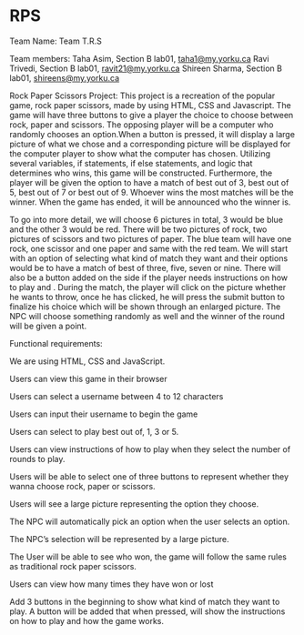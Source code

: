 # RPS
Team Name: Team T.R.S
  

Team members: Taha Asim, Section B lab01, taha1@my.yorku.ca
                            Ravi Trivedi, Section B lab01, ravit21@my.yorku.ca
                            Shireen Sharma, Section B lab01, shireens@my.yorku.ca



Rock Paper Scissors Project: This project is a recreation of the popular game, rock paper scissors, made by using HTML, CSS and Javascript. The game will have three buttons to give a player the choice to choose between rock, paper and scissors. The opposing player will be a computer who randomly chooses an option.When a button is pressed, it will display a large picture of what we chose and a corresponding picture will be displayed for the computer player to show what the computer has chosen. Utilizing several variables, if statements, if else statements, and logic that determines who wins, this game will be constructed. Furthermore, the player will be given the option to have a match of best out of 3, best out of 5, best out of 7 or best out of 9. Whoever wins the most matches will be the winner. When the game has ended, it will be announced who the winner is. 

To go into more detail, we will choose 6 pictures in total, 3 would be blue and the other 3 would be red. There will be two pictures of rock, two pictures of scissors and two pictures of paper. The blue team will have one rock, one scissor and one paper and same with the red team. We will start with an option of selecting what kind of match they want and their options would be to have a match of best of three, five, seven or nine. There will also be a button added on the side if the player needs instructions on how to play and . During the match, the player will click on the picture whether he wants to throw, once he has clicked, he will press the submit button to finalize his choice which will be shown through an enlarged picture. The NPC will choose something randomly as well and the winner of the round will be given a point.

Functional requirements:

We are using HTML, CSS and JavaScript.

Users can view this game in their browser

Users can select a username between 4 to 12 characters

Users can input their username to begin the game

Users can select to play  best out of, 1, 3 or 5.

Users can view instructions of how to play when they select the number of rounds to play. 

Users will be able to select one of three buttons to represent whether they wanna choose rock, paper or scissors.

Users will see a large picture representing the option they choose.

The NPC will automatically pick an option when the user selects an option.

The NPC’s selection will be represented by a large picture. 

The User will be able to see who won, the game will follow the same rules as traditional rock paper scissors. 

Users can view how many times they have won or lost

Add 3 buttons in the beginning to show what kind of match they want to play. A button will be added that when pressed, will show the instructions on how to play and how the game works.


